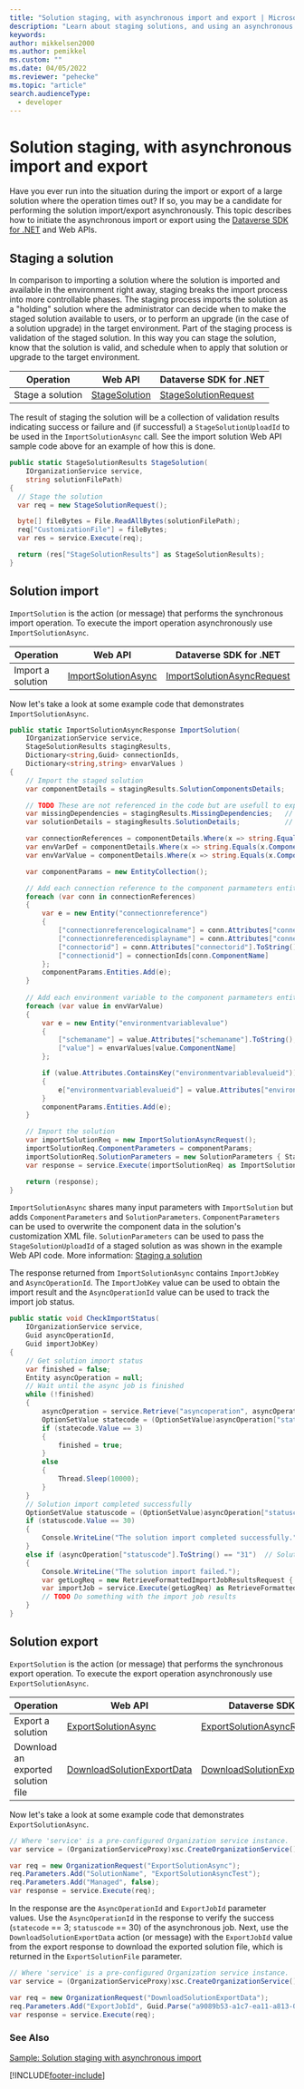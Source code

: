 ```yaml
---
title: "Solution staging, with asynchronous import and export | Microsoft Docs"
description: "Learn about staging solutions, and using an asynchronous job for import and export of large solution files."
keywords: 
author: mikkelsen2000
ms.author: pemikkel
ms.custom: ""
ms.date: 04/05/2022
ms.reviewer: "pehecke"
ms.topic: "article"
search.audienceType: 
  - developer
---
```


# Solution staging, with asynchronous import and export

<!-- [!INCLUDE[applies-to-all](../includes/applies-to-all.md)] -->

Have you ever run into the situation during the import or export of a large solution where the operation times out? If so, you may be a candidate for performing the solution import/export asynchronously. This topic describes how to initiate the asynchronous import or export using the [Dataverse SDK for .NET](https://www.nuget.org/packages/Microsoft.CrmSdk.CoreAssemblies/) and Web APIs.

## Staging a solution

In comparison to importing a solution where the solution is imported and available in the environment right away, staging breaks the import process into more controllable phases. The staging process imports the solution as a "holding" solution where the administrator can decide when to make the staged solution available to users, or to perform an upgrade (in the case of a solution upgrade) in the target environment. Part of the staging process is validation of the staged solution. In this way you can stage the solution, know that the solution is valid, and schedule when to apply that solution or upgrade to the target environment.


| Operation | Web API | Dataverse SDK for .NET |
| --- | --- | --- |
| Stage a solution | [StageSolution](/dynamics365/customer-engagement/web-api/stagesolution) | [StageSolutionRequest](/dotnet/api/microsoft.crm.sdk.messages.stagesolutionrequest) |

The result of staging the solution will be a collection of validation results indicating success or failure and (if successful) a `StageSolutionUploadId` to be used in the `ImportSolutionAsync` call. See the import solution Web API sample code above for an example of how this is done.

<!-- code language="csharp" source="~/powerapps-samples/cds/orgsvc/c#/SolutionStageAndImport/Program.cs" id="snippet_stage-solution" -->

```csharp
public static StageSolutionResults StageSolution(
    IOrganizationService service,
    string solutionFilePath)
{
  // Stage the solution
  var req = new StageSolutionRequest();

  byte[] fileBytes = File.ReadAllBytes(solutionFilePath);
  req["CustomizationFile"] = fileBytes;
  var res = service.Execute(req);

  return (res["StageSolutionResults"] as StageSolutionResults);
}
```

## Solution import

`ImportSolution` is the action (or message) that performs the synchronous import operation. To execute the import operation asynchronously use `ImportSolutionAsync`.

| Operation | Web API | Dataverse SDK for .NET |
| --- | --- | --- |
| Import a solution | [ImportSolutionAsync](/dynamics365/customer-engagement/web-api/importsolutionasync) | [ImportSolutionAsyncRequest](/dotnet/api/microsoft.crm.sdk.messages.importsolutionasyncrequest) |

Now let's take a look at some example code that demonstrates `ImportSolutionAsync`.

<!-- code language="csharp" source="~/powerapps-samples/cds/orgsvc/c#/SolutionStageAndImport/Program.cs" id="snippet_import-solution-async" -->

```csharp
public static ImportSolutionAsyncResponse ImportSolution(
    IOrganizationService service,
    StageSolutionResults stagingResults,
    Dictionary<string,Guid> connectionIds,
    Dictionary<string,string> envarValues )
{
    // Import the staged solution
    var componentDetails = stagingResults.SolutionComponentsDetails;

    // TODO These are not referenced in the code but are usefull to explore
    var missingDependencies = stagingResults.MissingDependencies;   // Contains missing dependencies
    var solutionDetails = stagingResults.SolutionDetails;           // Contains solution details

    var connectionReferences = componentDetails.Where(x => string.Equals(x.ComponentTypeName, "connectionreference"));
    var envVarDef = componentDetails.Where(x => string.Equals(x.ComponentTypeName, "environmentvariabledefinition"));
    var envVarValue = componentDetails.Where(x => string.Equals(x.ComponentTypeName, "environmentvariablevalue"));

    var componentParams = new EntityCollection();

    // Add each connection reference to the component parmameters entity collection.
    foreach (var conn in connectionReferences)
    {
        var e = new Entity("connectionreference")
        {
            ["connectionreferencelogicalname"] = conn.Attributes["connectionreferencelogicalname"].ToString(),
            ["connectionreferencedisplayname"] = conn.Attributes["connectionreferencedisplayname"].ToString(),
            ["connectorid"] = conn.Attributes["connectorid"].ToString(),
            ["connectionid"] = connectionIds[conn.ComponentName]
        };
        componentParams.Entities.Add(e);
    }
            
    // Add each environment variable to the component parmameters entity collection.
    foreach (var value in envVarValue)
    {
        var e = new Entity("environmentvariablevalue")
        {
            ["schemaname"] = value.Attributes["schemaname"].ToString(),
            ["value"] = envarValues[value.ComponentName]
        };

        if (value.Attributes.ContainsKey("environmentvariablevalueid"))
        {
            e["environmentvariablevalueid"] = value.Attributes["environmentvariablevalueid"].ToString();
        }
        componentParams.Entities.Add(e);
    }

    // Import the solution
    var importSolutionReq = new ImportSolutionAsyncRequest();
    importSolutionReq.ComponentParameters = componentParams;
    importSolutionReq.SolutionParameters = new SolutionParameters { StageSolutionUploadId = stagingResults.StageSolutionUploadId };
    var response = service.Execute(importSolutionReq) as ImportSolutionAsyncResponse;

    return (response);
}
```

<!-- ```csharp
private void ImportSolutionUsingJob(HttpClient httpClient, string filepath) 
{ 
  HttpRequestMessage request = null; 

  try 
  { 
    byte[] fileBytes = File.ReadAllBytes(filepath); 
    request = new HttpRequestMessage(HttpMethod.Post, "api/data/v9.1/ImportSolutionAsync"); 

    var str = @"[ 
    { 
      '@odata.type':'Microsoft.Dynamics.CRM.environmentvariablevalue', 
      'schemaname':'pa_EV1', 
      'environmentvariablevalueid': '04c897b5-b838-ea11-a813-000d3a5a4145', 
      'value':'testvalue1' 
    },
    { 
      '@odata.type':'Microsoft.Dynamics.CRM.environmentvariablevalue', 
      'schemaname':'pa_EV2', 
      'value':'testvalue2' 
    }, ]"; 

    var inputs = new JObject(); 
    var solParams = new JObject(); 

    // If you were using a staged solution, place its ID here.
    solParams["StageSolutionUploadId"] = Guid.Empty; 

    inputs["SolutionParameters"] = solParams; 
    inputs["OverwriteUnmanagedCustomizations"] = false; 
    inputs["PublishWorkflows"] = true; 
    inputs["CustomizationFile"] = Convert.ToBase64String(fileBytes); 
    inputs["ComponentParameters"] = JArray.Parse(str); 

    var body = JsonConvert.SerializeObject(inputs); 
    request.Content = new StringContent(body); 
    request.Content.Headers.ContentType = MediaTypeHeaderValue.Parse("application/json"); 

    //Send the HttpRequest 
    var response = httpClient.SendAsync(request); 
    response.Wait(); 

    var result = response.Result.Content.ReadAsStringAsync(); 
    result.Wait(); 

    var jsonRes = JsonConvert.DeserializeObject(result.Result).ToString(); 
  }

  catch (Exception err) 
  { 
    throw new Exception(err.Message); 
  }
}
``` -->

`ImportSolutionAsync` shares many input parameters with `ImportSolution` but adds `ComponentParameters` and `SolutionParameters`. `ComponentParameters` can be used to overwrite the component data in the solution's customization XML file. `SolutionParameters` can be used to pass the `StageSolutionUploadId` of a staged solution as was shown in the example Web API code. More information: [Staging a solution](#staging-a-solution)

The response returned from `ImportSolutionAsync` contains `ImportJobKey` and `AsyncOperationId`. The `ImportJobKey` value can be used to obtain the import result and the `AsyncOperationId` value can be used to track the import job status.

<!-- code language="csharp" source="~/powerapps-samples/cds/orgsvc/c#/SolutionStageAndImport/Program.cs" id="snippet_check-import-status" -->

```csharp
public static void CheckImportStatus(
    IOrganizationService service,
    Guid asyncOperationId,
    Guid importJobKey)
{
    // Get solution import status
    var finished = false;
    Entity asyncOperation = null;
    // Wait until the async job is finished
    while (!finished)
    {
        asyncOperation = service.Retrieve("asyncoperation", asyncOperationId, new ColumnSet("statecode", "statuscode"));
        OptionSetValue statecode = (OptionSetValue)asyncOperation["statecode"];
        if (statecode.Value == 3)
        {
            finished = true;
        }
        else
        {
            Thread.Sleep(10000);
        }
    }
    // Solution import completed successfully
    OptionSetValue statuscode = (OptionSetValue)asyncOperation["statuscode"];
    if (statuscode.Value == 30)
    {
        Console.WriteLine("The solution import completed successfully.");
    }
    else if (asyncOperation["statuscode"].ToString() == "31")  // Solution import failed
    {
        Console.WriteLine("The solution import failed.");
        var getLogReq = new RetrieveFormattedImportJobResultsRequest { ImportJobId = importJobKey };
        var importJob = service.Execute(getLogReq) as RetrieveFormattedImportJobResultsResponse;
        // TODO Do something with the import job results
    }
}
```

## Solution export

`ExportSolution` is the action (or message) that performs the synchronous export operation. To execute the export operation asynchronously use `ExportSolutionAsync`.

| Operation | Web API | Dataverse SDK for .NET |
| --- | --- | --- |
| Export a solution | [ExportSolutionAsync](/dynamics365/customer-engagement/web-api/exportsolutionasync) | [ExportSolutionAsyncRequest](/dotnet/api/microsoft.crm.sdk.messages.exportsolutionasyncrequest) |
| Download an exported solution file | [DownloadSolutionExportData](/dynamics365/customer-engagement/web-api/downloadsolutionexportdata) | [DownloadSolutionExportDataRequest](/dotnet/api/microsoft.crm.sdk.messages.downloadsolutionexportdatarequest) |

Now let's take a look at some example code that demonstrates `ExportSolutionAsync`.

```csharp
// Where 'service' is a pre-configured Organization service instance.
var service = (OrganizationServiceProxy)xsc.CreateOrganizationService();

var req = new OrganizationRequest("ExportSolutionAsync");
req.Parameters.Add("SolutionName", "ExportSolutionAsyncTest");
req.Parameters.Add("Managed", false);
var response = service.Execute(req);
```

In the response are the `AsyncOperationId` and `ExportJobId` parameter values. Use the `AsyncOperationId` in the response to verify the success (`statecode` == 3; `statuscode` == 30) of the asynchronous job. Next, use the `DownloadSolutionExportData` action (or message) with the `ExportJobId` value from the export response to download the exported solution file, which is returned in the `ExportSolutionFile` parameter.

```csharp
// Where 'service' is a pre-configured Organization service instance.
var service = (OrganizationServiceProxy)xsc.CreateOrganizationService();

var req = new OrganizationRequest("DownloadSolutionExportData");
req.Parameters.Add("ExportJobId", Guid.Parse("a9089b53-a1c7-ea11-a813-000d3a14420d");
var response = service.Execute(req);
```

### See Also

[Sample: Solution staging with asynchronous import](/power-apps/developer/data-platform/org-service/samples/solution-stage-and-import)

[!INCLUDE[footer-include](../includes/footer-banner.md)]
